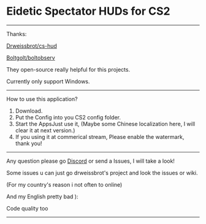 # Eidetic Spectator HUDs for CS2

---

Thanks: 

[Drweissbrot/cs-hud](https://github.com/drweissbrot/cs-hud)

[Boltgolt/boltobserv](https://github.com/boltgolt/boltobserv)

They open-source really helpful for this projects.

Currently only support Windows.

---

How to use this application?

1. Download.
2. Put the Config into you CS2 config folder.
3. Start the AppsJust use it, (Maybe some Chinese localization here, I will clear it at next version.)
4. If you using it at commerical stream, Please enable the watermark, thank you!

---

Any question please go [Discord](https://discord.gg/u38Cmu5Zf7) or send a Issues, I will take a look!

Some issues u can just go drweissbrot's project and look the issues or wiki.

(For my country's reason i not often to online)

And my English pretty bad ):

Code quality too

---
